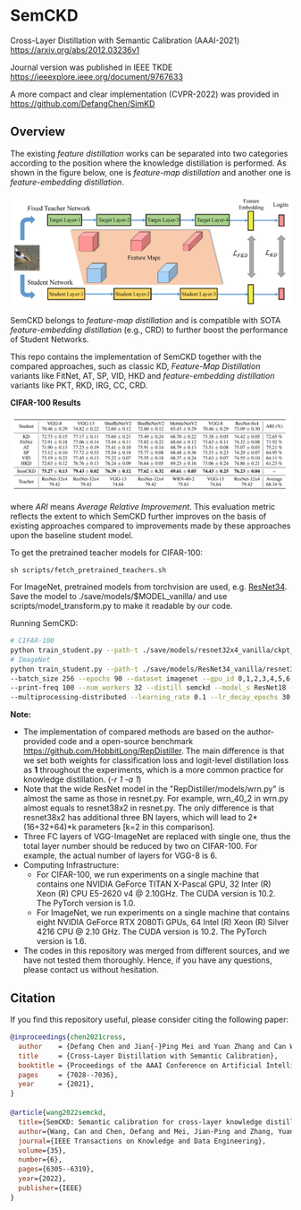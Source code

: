 # SemCKD

Cross-Layer Distillation with Semantic Calibration (AAAI-2021) https://arxiv.org/abs/2012.03236v1

Journal version was published in IEEE TKDE https://ieeexplore.ieee.org/document/9767633

A more compact and clear implementation (CVPR-2022) was provided in https://github.com/DefangChen/SimKD 

## Overview

The existing *feature distillation* works can be separated into two categories according to the position where the knowledge distillation is performed. As shown in the figure below, one is *feature-map distillation* and another one is *feature-embedding distillation*.

![FD](./images/FD.png)

SemCKD belongs to *feature-map distillation* and is compatible with SOTA *feature-embedding distillation* (e.g., CRD) to further boost the performance of Student Networks.

This repo contains the implementation of SemCKD together with the compared approaches, such as classic KD, *Feature-Map Distillation* variants like FitNet, AT, SP, VID, HKD and *feature-embedding distillation* variants like PKT, RKD, IRG, CC, CRD.

**CIFAR-100 Results**

![result](./images/result.png)

where *ARI* means *Average Relative Improvement*. This evaluation metric reflects the extent to which SemCKD further improves on the basis of existing approaches compared to improvements made by these approaches upon the baseline student model. 

To get the pretrained teacher models for CIFAR-100:

```
sh scripts/fetch_pretrained_teachers.sh
```

For ImageNet, pretrained models from torchvision are used, e.g. [ResNet34](https://download.pytorch.org/models/resnet34-333f7ec4.pth). Save the model to ./save/models/$MODEL_vanilla/ and use scripts/model_transform.py to make it readable by our code.

Running SemCKD:

```bash
# CIFAR-100
python train_student.py --path-t ./save/models/resnet32x4_vanilla/ckpt_epoch_240.pth --distill semckd --model_s resnet8x4 -r 1 -a 1 -b 400 --trial 0
# ImageNet
python train_student.py --path-t ./save/models/ResNet34_vanilla/resnet34_transformed.pth \
--batch_size 256 --epochs 90 --dataset imagenet --gpu_id 0,1,2,3,4,5,6,7 --dist-url tcp://127.0.0.1:23333 \
--print-freq 100 --num_workers 32 --distill semckd --model_s ResNet18 -r 1 -a 1 -b 50 --trial 0 \
--multiprocessing-distributed --learning_rate 0.1 --lr_decay_epochs 30,60 --weight_decay 1e-4 --dali gpu
```

**Note:** 
- The implementation of compared methods are based on the author-provided code and a open-source benchmark https://github.com/HobbitLong/RepDistiller. The main difference is that we set both weights for classification loss and logit-level distillation loss as **1** throughout the experiments, which is a more common practice for knowledge distillation. (*-r 1 -a 1*) 
- Note that the wide ResNet model in the "RepDistiller/models/wrn.py" is almost the same as those in resnet.py. For example, wrn_40_2 in wrn.py almost equals to resnet38x2 in resnet.py. The only difference is that resnet38x2 has additional three BN layers, which will lead to 2*(16+32+64)*k parameters [k=2 in this comparison].
- Three FC layers of VGG-ImageNet are replaced with single one, thus the total layer number should be reduced by two on CIFAR-100. For example, the actual number of layers for VGG-8 is 6.
- Computing Infrastructure:
  - For CIFAR-100,  we run experiments on a single machine that contains one NVIDIA GeForce TITAN X-Pascal GPU, 32 Inter (R) Xeon (R) CPU E5-2620 v4 @ 2.10GHz. The CUDA version is 10.2. The PyTorch version is 1.0.
  - For ImageNet, we run experiments on a single machine that contains eight NVIDIA GeForce RTX 2080Ti GPUs, 64 Intel (R) Xeon (R) Silver 4216 CPU @ 2.10 GHz. The CUDA version is 10.2. The PyTorch version is 1.6.
- The codes in this repository was merged from different sources, and we have not tested them thoroughly. Hence, if you have any questions, please contact us without hesitation. 
 

## Citation
If you find this repository useful, please consider citing the following paper:


```bibtex
@inproceedings{chen2021cross,
  author    = {Defang Chen and Jian{-}Ping Mei and Yuan Zhang and Can Wang and Zhe Wang and Yan Feng and Chun Chen},
  title     = {Cross-Layer Distillation with Semantic Calibration},
  booktitle = {Proceedings of the AAAI Conference on Artificial Intelligence},
  pages     = {7028--7036},
  year      = {2021},
}

@article{wang2022semckd,
  title={SemCKD: Semantic calibration for cross-layer knowledge distillation},
  author={Wang, Can and Chen, Defang and Mei, Jian-Ping and Zhang, Yuan and Feng, Yan and Chen, Chun},
  journal={IEEE Transactions on Knowledge and Data Engineering},
  volume={35},
  number={6},
  pages={6305--6319},
  year={2022},
  publisher={IEEE}
}
```


